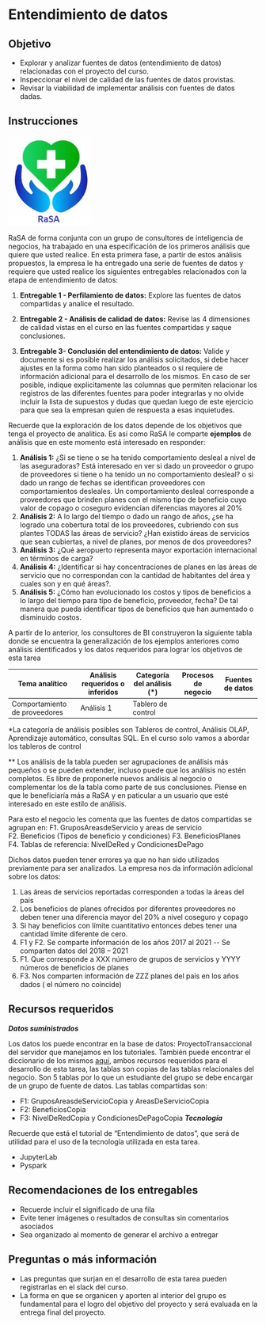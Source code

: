 # **Entendimiento de datos**
## **Objetivo**
- Explorar y analizar fuentes de datos (entendimiento de datos) relacionadas con el proyecto del curso. 
- Inspeccionar el nivel de calidad de las fuentes de datos provistas.
- Revisar la viabilidad de implementar análisis con fuentes de datos dadas.
## **Instrucciones**

![](Img/LogoRaSA.png)

RaSA de forma conjunta con un grupo de consultores de inteligencia de negocios, ha trabajado en una especificación de los primeros análisis que quiere que usted realice. En esta primera fase, a partir de estos análisis propuestos, la empresa le ha entregado una serie de fuentes de datos y requiere que usted realice los siguientes entregables relacionados con la etapa de entendimiento de datos:

1.	**Entregable 1 - Perfilamiento de datos:** Explore las fuentes de datos compartidas y analice el resultado. 
  
2.  **Entregable 2 - Análisis de calidad de datos:** Revise las 4 dimensiones de calidad vistas en el curso en las fuentes compartidas y saque conclusiones.

3.  **Entregable 3- Conclusión del entendimiento de datos:** Valide y documente si es posible realizar los análisis solicitados, si debe hacer ajustes en la forma como han sido planteados o si requiere de información adicional para el desarrollo de los mismos. En caso de ser posible, indique explicitamente las columnas que permiten relacionar los registros de las diferentes fuentes para poder integrarlas y no olvide incluir la lista de supuestos y dudas que quedan luego de este ejercicio para que sea la empresan quien de respuesta a esas inquietudes. 

Recuerde que la exploración de los datos depende de los objetivos que tenga el proyecto de analítica. Es así como RaSA le comparte **ejemplos** de análisis que en este momento está interesado en responder:

1.	**Análisis 1:** ¿Si se tiene o se ha tenido comportamiento desleal a nivel de las aseguradoras? Está interesado en ver si dado un proveedor o grupo de proveedores si tiene o ha tenido un no comportamiento desleal? o si dado un rango de fechas se identifican proveedores con comportamientos desleales. Un comportamiento desleal corresponde a proveedores que brinden planes con el mismo tipo de beneficio cuyo valor de copago o coseguro evidencian diferencias mayores al 20% 
2.	**Análisis 2:** A lo largo del tiempo o dado un rango de años, ¿se ha logrado una cobertura total de los proveedores, cubriendo con sus plantes TODAS las áreas de servicio? ¿Han existido áreas de servicios que sean cubiertas, a nivel de planes, por  menos de dos proveedores?  
3.	**Análisis 3:** ¿Qué aeropuerto representa mayor exportación internacional en términos de carga?
4.	**Análisis 4:** ¿Identificar si hay concentraciones de planes en las áreas de servicio que no correspondan con la cantidad de habitantes del área y cuales son y en qué áreas?.
5.	**Análisis 5:** ¿Cómo han evolucionado los costos y tipos de beneficios a lo largo del tiempo para tipo de beneficio, proveedor, fecha? De tal manera que pueda identificar tipos de beneficios que han aumentado o disminuido costos.

A partir de lo anterior, los consultores de BI construyeron la siguiente tabla donde se encuentra la generalización de los ejemplos anteriores como análisis identificados y los datos requeridos para lograr los objetivos de esta tarea

| Tema analítico  | Análisis requeridos o inferidos | Categoría del análisis (*)  | Procesos de negocio | Fuentes de datos |
| ------------- | ------------- | ------------- | ------------- | ------------- | 
| Comportamiento de proveedores   | Análisis 1  | Tablero de control  |   |  |

*La categoría de análisis posibles son Tableros de control, Análisis OLAP, Aprendizaje automático, consultas SQL. En el curso solo vamos a abordar los tableros de control

** Los análisis de la tabla pueden ser agrupaciones de análisis más pequeños o se pueden extender, incluso puede que los análisis no estén completos. Es libre de proponerle nuevos análisis al negocio o complementar los de la tabla como parte de sus conclusiones. Piense en que le beneficiaría más a RaSA y en paticular a un usuario que esté interesado en este estilo de análisis.

Para esto el negocio les comenta que las fuentes de datos compartidas se agrupan en:
F1. GruposAreasdeServicio y areas de servicio  
F2. Beneficios (Tipos de beneficio y condiciones) 
F3. BeneficiosPlanes  
F4. Tablas de referencia: NivelDeRed y CondicionesDePago 

Dichos datos pueden tener errores ya que no han sido utilizados previamente para ser analizados. La empresa nos da información adicional sobre los datos:
1.	Las áreas de servicios reportadas corresponden a todas la áreas del país  
2.	Los beneficios de planes ofrecidos por diferentes proveedores no deben tener una diferencia mayor del 20%  a nivel coseguro y copago 
3.	Si hay beneficios con límite cuantitativo entonces debes tener una cantidad límite diferente de cero. 
4.	F1 y F2. Se comparte información de los años 2017 al 2021 -- Se comparten datos del 2018 – 2021 
5.	F1. Que corresponde a XXX número de grupos de servicios y YYYY números de beneficios de planes 
6.	F3. Nos comparten información de ZZZ planes del país en los años dados ( el número no coincide) 



## **Recursos requeridos**
***Datos suministrados***

Los datos los puede encontrar en la base de datos: ProyectoTransaccional del servidor que manejamos en los tutoriales. También puede encontrar el diccionario de los mismos [aquí](Diccionario%20IV.xlsx), ambos recursos requeridos para el desarrollo de esta tarea, las tablas son copias de las tablas relacionales del negocio. Son 5 tablas por lo que un estudiante del grupo se debe encargar de un grupo de fuente de datos. Las tablas compartidas son:
-	F1: GruposAreasdeServicioCopia y AreasDeServicioCopia
- F2: BeneficiosCopia
- F3: NivelDeRedCopia y CondicionesDePagoCopia
***Tecnología***

Recuerde que está el tutorial de “Entendimiento de datos”, que será de utilidad para el uso de la tecnología utilizada en esta tarea.
- JupyterLab
- Pyspark

## **Recomendaciones de los entregables**
- Recuerde incluir el significado de una fila
- Evite tener imágenes o resultados de consultas sin comentarios asociados
- Sea organizado al momento de generar el archivo a entregar

## **Preguntas o más información**
- Las preguntas que surjan en el desarrollo de esta tarea pueden registrarlas en el slack del curso.
- La forma en que se organicen y aporten al interior del grupo es fundamental para el logro del objetivo del proyecto y será evaluada en la entrega final del proyecto.
